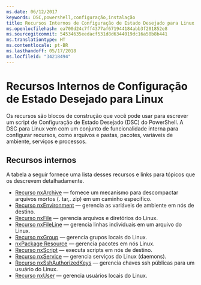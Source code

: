 ```yaml
---
ms.date: 06/12/2017
keywords: DSC,powershell,configuração,instalação
title: Recursos Internos de Configuração de Estado Desejado para Linux
ms.openlocfilehash: ea700d24c7ff4377af671944184abb3f201852e8
ms.sourcegitcommit: 54534635eedacf531d8d6344019dc16a50b8b441
ms.translationtype: HT
ms.contentlocale: pt-BR
ms.lasthandoff: 05/17/2018
ms.locfileid: "34218494"
---
```

# <a name="built-in-desired-state-configuration-resources-for-linux"></a>Recursos Internos de Configuração de Estado Desejado para Linux

Os recursos são blocos de construção que você pode usar para escrever um script de Configuração de Estado Desejado (DSC) do PowerShell. A DSC para Linux vem com um conjunto de funcionalidade interna para configurar recursos, como arquivos e pastas, pacotes, variáveis de ambiente, serviços e processos.

## <a name="built-in-resources"></a>Recursos internos

A tabela a seguir fornece uma lista desses recursos e links para tópicos que os descrevem detalhadamente.

* [Recurso nxArchive](lnxArchiveResource.md) — fornece um mecanismo para descompactar arquivos mortos (. tar,. zip) em um caminho específico.
* [Recurso nxEnvironment](lnxEnvironmentResource.md) — gerencia as variáveis de ambiente em nós de destino.
* [Recurso nxFile](lnxFileResource.md) — gerencia arquivos e diretórios do Linux.
* [Recurso nxFileLine](lnxFileLineResource.md) — gerencia linhas individuais em um arquivo do Linux.
* [Recurso nxGroup](lnxGroupResource.md) — gerencia grupos locais do Linux.
* [nxPackage Resource](lnxPackageResource.md) — gerencia pacotes em nós Linux.
* [Recurso nxScript](lnxScriptResource.md) — executa scripts em nós de destino.
* [Recurso nxService](lnxServiceResource.md) — gerencia serviços do Linux (daemons).
* [Recurso nxSshAuthorizedKeys](lnxSshAuthorizedKeysResource.md) — gerencia chaves ssh públicas para um usuário do Linux.
* [Recurso nxUser](lnxUserResource.md) — gerencia usuários locais do Linux.
